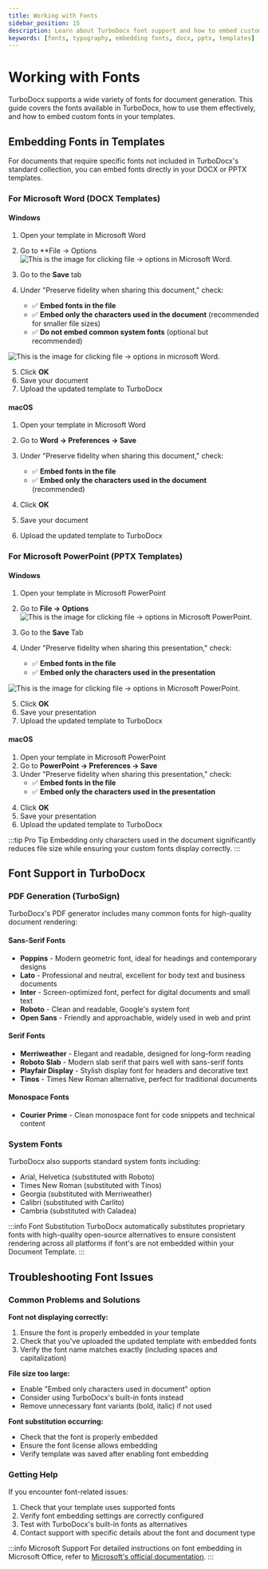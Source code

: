 ```yaml
---
title: Working with Fonts
sidebar_position: 15
description: Learn about TurboDocx font support and how to embed custom fonts in your document templates.
keywords: [fonts, typography, embedding fonts, docx, pptx, templates]
---
```


# Working with Fonts

TurboDocx supports a wide variety of fonts for document generation. This guide covers the fonts available in TurboDocx, how to use them effectively, and how to embed custom fonts in your templates.

## Embedding Fonts in Templates

For documents that require specific fonts not included in TurboDocx's standard collection, you can embed fonts directly in your DOCX or PPTX templates.

### For Microsoft Word (DOCX Templates)

#### Windows
1. Open your template in Microsoft Word
2. Go to **File → Options 
![This is the image for clicking file -> options in Microsoft Word.](/img/embedding_fonts/FileOptions.png)

3. Go to the **Save** tab
4. Under "Preserve fidelity when sharing this document," check:
   - ✅ **Embed fonts in the file**
   - ✅ **Embed only the characters used in the document** (recommended for smaller file sizes)
   - ✅ **Do not embed common system fonts** (optional but recommended)

![This is the image for clicking file -> options in microsoft Word.](/img/embedding_fonts/SaveandEmbedFontsInFile.png)

5. Click **OK**
6. Save your document
7. Upload the updated template to TurboDocx

#### macOS  
1. Open your template in Microsoft Word
2. Go to **Word → Preferences → Save**
3. Under "Preserve fidelity when sharing this document," check:
   - ✅ **Embed fonts in the file**
   - ✅ **Embed only the characters used in the document** (recommended)

4. Click **OK** 
5. Save your document
6. Upload the updated template to TurboDocx

### For Microsoft PowerPoint (PPTX Templates)

#### Windows
1. Open your template in Microsoft PowerPoint
2. Go to **File → Options**
![This is the image for clicking file -> options in Microsoft PowerPoint.](/img/embedding_fonts/pptxFileOptions.png)

3. Go to the **Save** Tab
4. Under "Preserve fidelity when sharing this presentation," check:
   - ✅ **Embed fonts in the file**
   - ✅ **Embed only the characters used in the presentation**

![This is the image for clicking file -> options in Microsoft PowerPoint.](/img/embedding_fonts/pptxSaveandEmbed.png)

5. Click **OK**
6. Save your presentation
7. Upload the updated template to TurboDocx

#### macOS
1. Open your template in Microsoft PowerPoint  
2. Go to **PowerPoint → Preferences → Save**
3. Under "Preserve fidelity when sharing this presentation," check:
   - ✅ **Embed fonts in the file**
   - ✅ **Embed only the characters used in the presentation**

<!-- insert screenshot -->

4. Click **OK**
5. Save your presentation
6. Upload the updated template to TurboDocx

:::tip Pro Tip
Embedding only characters used in the document significantly reduces file size while ensuring your custom fonts display correctly.
:::

## Font Support in TurboDocx

### PDF Generation (TurboSign)

TurboDocx's PDF generator includes many common fonts for high-quality document rendering:

#### Sans-Serif Fonts
- **Poppins** - Modern geometric font, ideal for headings and contemporary designs
- **Lato** - Professional and neutral, excellent for body text and business documents  
- **Inter** - Screen-optimized font, perfect for digital documents and small text
- **Roboto** - Clean and readable, Google's system font
- **Open Sans** - Friendly and approachable, widely used in web and print

#### Serif Fonts
- **Merriweather** - Elegant and readable, designed for long-form reading
- **Roboto Slab** - Modern slab serif that pairs well with sans-serif fonts
- **Playfair Display** - Stylish display font for headers and decorative text
- **Tinos** - Times New Roman alternative, perfect for traditional documents

#### Monospace Fonts
- **Courier Prime** - Clean monospace font for code snippets and technical content

### System Fonts

TurboDocx also supports standard system fonts including:
- Arial, Helvetica (substituted with Roboto)
- Times New Roman (substituted with Tinos)
- Georgia (substituted with Merriweather)
- Calibri (substituted with Carlito)
- Cambria (substituted with Caladea)

:::info Font Substitution
TurboDocx automatically substitutes proprietary fonts with high-quality open-source alternatives to ensure consistent rendering across all platforms if font's are not embedded within your Document Template. 
:::
 
## Troubleshooting Font Issues

### Common Problems and Solutions

**Font not displaying correctly:**
1. Ensure the font is properly embedded in your template
2. Check that you've uploaded the updated template with embedded fonts
3. Verify the font name matches exactly (including spaces and capitalization)

**File size too large:**
- Enable "Embed only characters used in document" option
- Consider using TurboDocx's built-in fonts instead
- Remove unnecessary font variants (bold, italic) if not used

**Font substitution occurring:**
- Check that the font is properly embedded
- Ensure the font license allows embedding
- Verify template was saved after enabling font embedding

### Getting Help

If you encounter font-related issues:
1. Check that your template uses supported fonts
2. Verify font embedding settings are correctly configured
3. Test with TurboDocx's built-in fonts as alternatives
4. Contact support with specific details about the font and document type

:::info Microsoft Support
For detailed instructions on font embedding in Microsoft Office, refer to [Microsoft's official documentation](https://support.microsoft.com/en-us/office/benefits-of-embedding-custom-fonts-cb3982aa-ea76-4323-b008-86670f222dbc).
:::